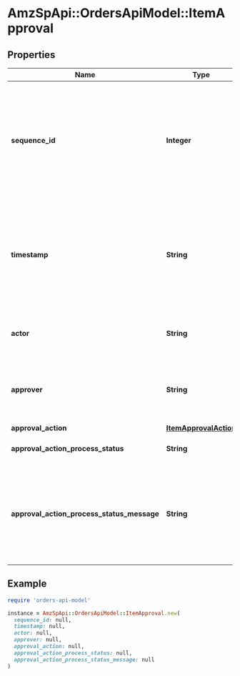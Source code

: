 # AmzSpApi::OrdersApiModel::ItemApproval

## Properties

| Name | Type | Description | Notes |
| ---- | ---- | ----------- | ----- |
| **sequence_id** | **Integer** | Sequence number of the item approval. Each ItemApproval gets its sequenceId automatically from a monotonic increasing function. |  |
| **timestamp** | **String** | Timestamp when the ItemApproval was recorded by Amazon&#39;s internal order approvals system. In ISO 8601 date time format. |  |
| **actor** | **String** | High level actors involved in the approval process. |  |
| **approver** | **String** | Person or system that triggers the approval actions on behalf of the actor. | [optional] |
| **approval_action** | [**ItemApprovalAction**](ItemApprovalAction.md) |  |  |
| **approval_action_process_status** | **String** | Status of approval action. |  |
| **approval_action_process_status_message** | **String** | Optional message to communicate optional additional context about the current status of the approval action. | [optional] |

## Example

```ruby
require 'orders-api-model'

instance = AmzSpApi::OrdersApiModel::ItemApproval.new(
  sequence_id: null,
  timestamp: null,
  actor: null,
  approver: null,
  approval_action: null,
  approval_action_process_status: null,
  approval_action_process_status_message: null
)
```

